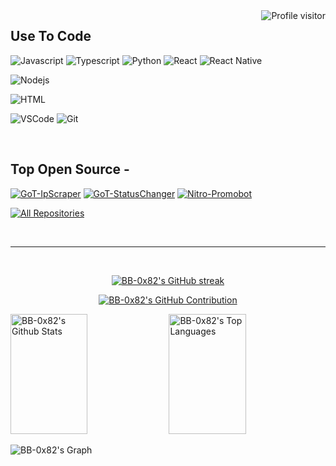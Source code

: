 <!--
<h2 align="center">
  Welcome to BB-0x82 World!
  <img src="https://media.giphy.com/media/hvRJCLFzcasrR4ia7z/giphy.gif" width="28">
</h2>
-->

<!--
<p align="center">
  <a href="https://github.com/xx9-r00tx"><img src="https://readme-typing-svg.herokuapp.com/?lines=Self%20Taught%20Programmer;Front%20End%20Developer;1.5%2B%20years%20of%20coding%20experience;Always%20learning%20new%20things&center=true&width=380&height=45"></a>
</p>

 -->

<a href="https://komarev.com/ghpvc/?username=xx9-r00tx">
  <img align="right" src="https://komarev.com/ghpvc/?username=xx9-r00tx&label=Visitors&color=0e75b6&style=flat" alt="Profile visitor" />
</a>

## Use To Code

![Javascript](https://img.shields.io/badge/Javascript-F0DB4F?style=for-the-badge&labelColor=black&logo=javascript&logoColor=F0DB4F)
![Typescript](https://img.shields.io/badge/Typescript-007acc?style=for-the-badge&labelColor=black&logo=typescript&logoColor=007acc)
![Python](https://img.shields.io/badge/Python-007acc?style=for-the-badge&labelColor=black&logo=python&logoColor=007acc)
![React](https://img.shields.io/badge/-React-61DBFB?style=for-the-badge&labelColor=black&logo=react&logoColor=61DBFB)
![React Native](https://img.shields.io/badge/React_Native-20232A?style=for-the-badge&logo=react&logoColor=61DAFB)
<!--![Next.js](https://img.shields.io/badge/next.js-000000?style=for-the-badge&logo=nextdotjs&logoColor=white)-->
![Nodejs](https://img.shields.io/badge/Nodejs-3C873A?style=for-the-badge&labelColor=black&logo=node.js&logoColor=3C873A)
<!--![Express.js](https://img.shields.io/badge/Express.js-000000?style=for-the-badge&logo=express&logoColor=white)-->
<!--![MongoDB](https://img.shields.io/badge/MongoDB-4EA94B?style=for-the-badge&logo=mongodb&logoColor=white)-->
![HTML](https://img.shields.io/badge/HTML5-E34F26?style=for-the-badge&logo=html5&logoColor=white)
<!--![CSS3](https://img.shields.io/badge/CSS3-1572B6?style=for-the-badge&logo=css3&logoColor=white)-->
<!--![SASS Badge](https://img.shields.io/badge/Sass-CC6699?style=for-the-badge&logo=sass&logoColor=white)-->
<!--![Ant-Design](https://img.shields.io/badge/AntDesign-0170FE?style=for-the-badge&logo=antdesign&logoColor=white)-->
<!--![Tailwind](https://img.shields.io/badge/Tailwind_CSS-092749?style=for-the-badge&logo=tailwindcss&logoColor=06B6D4&labelColor=000000)-->
<!--![Bootstrap](https://img.shields.io/badge/Bootstrap-563D7C?style=for-the-badge&logo=bootstrap&logoColor=white)-->
<!--![Strapi](https://img.shields.io/badge/strapi-2E7EEA?style=for-the-badge&logo=strapi&logoColor=white)-->
<!--![Markdown](https://img.shields.io/badge/Markdown-000000?style=for-the-badge&logo=markdown&logoColor=white)-->
<!--![Redux](https://img.shields.io/badge/Redux-593D88?style=for-the-badge&logo=redux&logoColor=white)-->
<!--![React Query](https://img.shields.io/badge/-React_Query-FF4154?style=for-the-badge&logo=react%20query&logoColor=white)-->
![VSCode](https://img.shields.io/badge/Visual_Studio-0078d7?style=for-the-badge&logo=visual%20studio&logoColor=white)
![Git](https://img.shields.io/badge/Git-F05032?style=for-the-badge&logo=git&logoColor=white)

<br/>

## Top Open Source -
[![GoT-IpScraper](https://github-readme-stats.vercel.app/api/pin/?username=xx9-r00tx&repo=GoT-IpScraper&border_color=7F3FBF&bg_color=0D1117&title_color=C9D1D9&text_color=8B949E&icon_color=7F3FBF)](https://github.com/xx9-r00tx/GoT-IpScraper)
[![GoT-StatusChanger](https://github-readme-stats.vercel.app/api/pin/?username=xx9-r00tx&repo=GoT-StatusChanger&border_color=7F3FBF&bg_color=0D1117&title_color=C9D1D9&text_color=8B949E&icon_color=7F3FBF)](https://github.com/xx9-r00tx/GoT-StatusChanger)
[![Nitro-Promobot](https://github-readme-stats.vercel.app/api/pin/?username=xx9-r00tx&repo=Nitro-Promobot&border_color=7F3FBF&bg_color=0D1117&title_color=C9D1D9&text_color=8B949E&icon_color=7F3FBF)](https://github.com/xx9-r00tx/Nitro-Promobot)

<p align="left">
  <a href="https://github.com/xx9-r00tx?tab=repositories" target="_blank"><img alt="All Repositories" title="All Repositories" src="https://img.shields.io/badge/-All%20Repos-2962FF?style=for-the-badge&logo=koding&logoColor=white"/></a>
</p>

<br/>
<hr/>
<br/>

<p align="center">
  <a href="https://github.com/xx9-r00tx">
    <img src="https://github-readme-streak-stats.herokuapp.com/?user=xx9-r00tx&theme=radical&border=7F3FBF&background=0D1117" alt="BB-0x82's GitHub streak"/>
  </a>
</p>

<p align="center">
  <a href="https://github.com/xx9-r00tx">
    <img src="https://github-profile-summary-cards.vercel.app/api/cards/profile-details?username=xx9-r00tx&theme=radical" alt="BB-0x82's GitHub Contribution"/>
  </a>
</p>

<a> 
    <a href="https://github.com/xx9-r00tx"><img alt="BB-0x82's Github Stats" src="https://denvercoder1-github-readme-stats.vercel.app/api?username=xx9-r00tx&show_icons=true&count_private=true&theme=react&border_color=7F3FBF&bg_color=0D1117&title_color=F85D7F&icon_color=F8D866" height="192px" width="49.5%"/></a>
  <a href="https://github.com/xx9-r00tx"><img alt="BB-0x82's Top Languages" src="https://denvercoder1-github-readme-stats.vercel.app/api/top-langs/?username=xx9-r00tx&langs_count=8&layout=compact&theme=react&border_color=7F3FBF&bg_color=0D1117&title_color=F85D7F&icon_color=F8D866" height="192px" width="49.5%"/></a>
  <br/>
</a>


![BB-0x82's Graph](https://github-readme-activity-graph.vercel.app/graph?username=xx9-r00tx&custom_title=BB-0x82's%20GitHub%20Activity%20Graph&bg_color=0D1117&color=7F3FBF&line=7F3FBF&point=7F3FBF&area_color=FFFFFF&title_color=FFFFFF&area=true)

